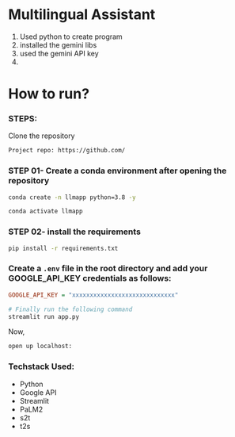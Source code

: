 # Multilingual Assistant

1. Used python to create program
2. installed the gemini libs
3. used the gemini API key
4.

# How to run?

### STEPS:

Clone the repository

```bash
Project repo: https://github.com/
```

### STEP 01- Create a conda environment after opening the repository

```bash
conda create -n llmapp python=3.8 -y
```

```bash
conda activate llmapp
```

### STEP 02- install the requirements

```bash
pip install -r requirements.txt
```

### Create a `.env` file in the root directory and add your GOOGLE_API_KEY credentials as follows:

```ini
GOOGLE_API_KEY = "xxxxxxxxxxxxxxxxxxxxxxxxxxxxx"
```

```bash
# Finally run the following command
streamlit run app.py
```

Now,

```bash
open up localhost:
```

### Techstack Used:

- Python
- Google API
- Streamlit
- PaLM2
- s2t
- t2s
